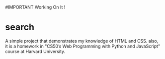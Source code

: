 #IMPORTANT
Working On It !
# search
A simple project that demonstrates my knowledge of HTML and CSS.
also, it is a homework in "CS50’s Web Programming with Python and JavaScript" course at Harvard University.
